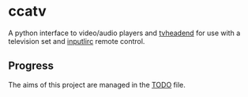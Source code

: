 # ccatv

A python interface to video/audio players and
[tvheadend](https://tvheadend.org/) for use with a television set and
[inputlirc](https://github.com/gsliepen/inputlirc) remote control.

## Progress

The aims of this project are managed in the [TODO](TODO.md) file.

